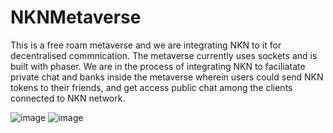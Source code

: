 # NKNMetaverse

This is a free roam metaverse and we are integrating NKN to it for decentralised commnication. The metaverse currently uses sockets and is built with phaser. We are in the process of integrating NKN to faciliatate private chat and banks inside the metaverse wherein users could send NKN tokens to their friends, and get access public chat among the clients connected to NKN network.

![image](https://user-images.githubusercontent.com/43913734/135290732-1b4137a6-d2d0-4934-af84-4ece27170c75.png)
![image](https://user-images.githubusercontent.com/43913734/135291101-eb7eb37d-1140-4b96-87fe-e60268d25ddf.png)

